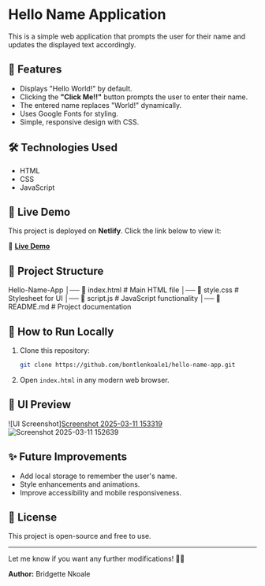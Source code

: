 # Hello Name Application

This is a simple web application that prompts the user for their name and updates the displayed text accordingly.

## 📌 Features

- Displays "Hello World!" by default.
- Clicking the **"Click Me!!"** button prompts the user to enter their name.
- The entered name replaces "World!" dynamically.
- Uses Google Fonts for styling.
- Simple, responsive design with CSS.

## 🛠️ Technologies Used

- HTML
- CSS
- JavaScript


 ## 🚀 Live Demo  

This project is deployed on **Netlify**. Click the link below to view it:  

🔗 **[Live Demo](https://melodious-pegasus-4e5f19.netlify.app/)**  



## 📂 Project Structure
Hello-Name-App │── 📄 index.html # Main HTML file │── 📄 style.css # Stylesheet for UI │── 📄 script.js # JavaScript functionality │── 📄 README.md # Project documentation


## 🚀 How to Run Locally

1. Clone this repository:  
   ```bash
   git clone https://github.com/bontlenkoale1/hello-name-app.git

3. Open `index.html` in any modern web browser.

## 🎨 UI Preview

![UI Screenshot][Screenshot 2025-03-11 153319](https://github.com/user-attachments/assets/20cc3bba-34fa-4ced-a22d-25d033c027e0)![Screenshot 2025-03-11 152639](https://github.com/user-attachments/assets/9e7fcc3f-74bf-4c37-b521-8c3fa8d039ba)



## ✨ Future Improvements

- Add local storage to remember the user's name.
- Style enhancements and animations.
- Improve accessibility and mobile responsiveness.

## 📄 License

This project is open-source and free to use.

---

Let me know if you want any further modifications! 🚀😊


**Author:** Bridgette Nkoale

